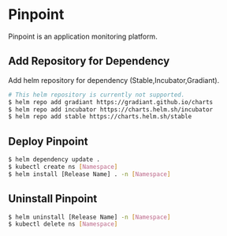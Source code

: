 # Pinpoint

Pinpoint is an application monitoring platform.

## Add Repository for Dependency
Add helm repository for dependency (Stable,Incubator,Gradiant).
```bash
# This helm repository is currently not supported.
$ helm repo add gradiant https://gradiant.github.io/charts
$ helm repo add incubator https://charts.helm.sh/incubator 
$ helm repo add stable https://charts.helm.sh/stable
```

## Deploy Pinpoint
```bash
$ helm dependency update .
$ kubectl create ns [Namespace]
$ helm install [Release Name] . -n [Namespace]
```

## Uninstall Pinpoint
```bash
$ helm uninstall [Release Name] -n [Namespace]
$ kubectl delete ns [Namespace]
```

